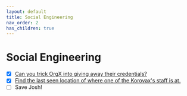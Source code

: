 ```yaml
---
layout: default
title: Social Engineering
nav_order: 2
has_children: true
---
```

# Social Engineering
- [x] [Can you trick OrgX into giving away their credentials?](Can%20you%20trick%20OrgX%20into%20giving%20away%20their%20credentials?)
- [x] [Find the last seen location of where one of the Korovax's staff is at.](Find%20the%20last%20seen%20location%20of%20where%20one%20of%20the%20Korovax's%20staff%20is%20at)
- [ ] Save Josh!